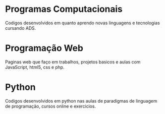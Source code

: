 # Programas Computacionais
Codigos desenvolvidos em quanto aprendo novas linguagens e tecnologias cursando ADS.

# Programação Web
Paginas web que faço em trabalhos, projetos basicos e aulas com JavaScript, html5, css e php.

# Python
Codigos desenvolvidos em python nas aulas de paradigmas de linguagem de programação, cursos online e exercicios.
